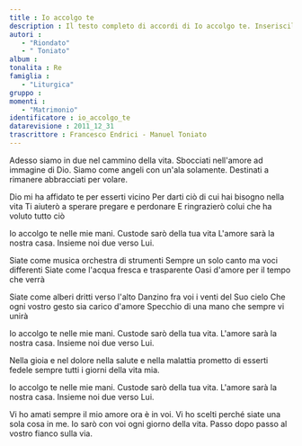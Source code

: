 ```yaml
--- 
title : Io accolgo te
description : Il testo completo di accordi di Io accolgo te. Inseriscila nel tuo canzoniere!
autori : 
   - "Riondato"
   - " Toniato"
album : 
tonalita : Re
famiglia : 
   - "Liturgica"
gruppo : 
momenti : 
   - "Matrimonio"
identificatore : io_accolgo_te
datarevisione : 2011_12_31
trascrittore : Francesco Endrici - Manuel Toniato
--- 
```




   Adesso siamo in due nel cammino della vita.
Sbocciati nell'amore ad immagine di Dio.
Siamo come angeli con un'ala solamente.
Destinati a rimanere abbracciati per volare.


Dio mi ha affidato te per esserti vicino
Per darti ciò di cui hai bisogno nella vita
Ti aiuterò a sperare pregare e perdonare
E ringrazierò colui che ha voluto tutto ciò


 Io accolgo te  nelle mie mani.
Custode sarò  della tua vita
L'amore sarà la nostra casa.
Insieme noi due verso Lui.


Siate come musica orchestra di strumenti
Sempre un solo canto ma voci differenti
Siate come l'acqua fresca e trasparente
Oasi d'amore per il tempo che verrà


Siate come alberi dritti verso l'alto
Danzino fra voi i venti del Suo cielo
Che ogni vostro gesto sia carico d'amore
Specchio di una mano che sempre vi unirà


 Io accolgo te  nelle mie mani.
Custode sarò  della tua vita.
L'amore sarà la nostra casa.
Insieme noi due verso Lui.


   Nella gioia e nel dolore
   nella salute e nella malattia
  prometto di esserti fedele sempre
tutti i giorni della vita mia.  


 Io accolgo te nelle mie mani.
Custode sarò della tua vita.
L'amore sarà   la nostra casa.
Insieme noi due verso Lui.    


 Vi ho amati sempre il mio amore ora è in voi.
Vi ho scelti perché siate una sola cosa in me.
Io sarò con voi ogni giorno della vita.
Passo dopo passo al vostro fianco sulla via.


